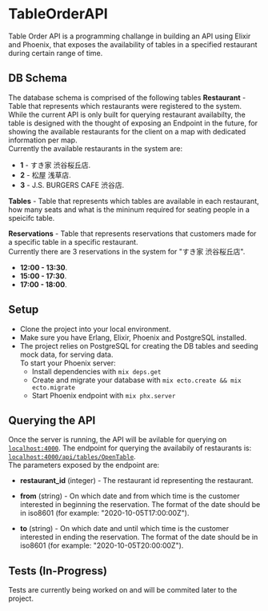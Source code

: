 # TableOrderAPI
Table Order API is a programming challange in building an API using Elixir and Phoenix,
that exposes the availability of tables in a specified restaurant during certain range of time.

## DB Schema
The database schema is comprised of the following tables
**Restaurant** - Table that represents which restaurants were registered to the system.
While the current API is only built for querying restaurant availabilty, the table is
designed with the thought of exposing an Endpoint in the future, for showing the available restaurants
for the client on a map with dedicated information per map. <br/> 
Currently the available restaurants in the system are:
- **1** - すき家 渋谷桜丘店.
- **2** - 松屋 浅草店.
- **3** - J.S. BURGERS CAFE 渋谷店.

**Tables** - Table that represents which tables are available in each restaurant, how many seats
and what is the mininum required for seating people in a speicifc table.

**Reservations** - Table that represents reservations that customers made for a specific table
in a specific restaurant. <br/>
Currently there are 3 reservations in the system for "すき家 渋谷桜丘店".
- **12:00 - 13:30**.
- **15:00 - 17:30**.
- **17:00 - 18:00**.

## Setup
- Clone the project into your local environment.
- Make sure you have Erlang, Elixir, Phoenix and PostgreSQL installed.
- The project relies on PostgreSQL for creating the DB tables and seeding mock data, for serving data.  <br/>
To start your Phoenix server:
  * Install dependencies with `mix deps.get`
  * Create and migrate your database with `mix ecto.create && mix ecto.migrate`
  * Start Phoenix endpoint with `mix phx.server`

## Querying the API
Once the server is running, the API will be avilable for querying on [`localhost:4000`](http://localhost:4000).
The endpoint for querying the availabily of restaurants is: [`localhost:4000/api/tables/OpenTable`](http://localhost:4000/api/tables/openTable).  
The parameters exposed by the endpoint are:
- **restaurant_id** (integer) - The restaurant id representing the restaurant. 

- **from** (string) - On which date and from which time is the customer interested in beginning the reservation.
The format of the date should be in iso8601 (for example: "2020-10-05T17:00:00Z").

- **to** (string) - On which date and until which time is the customer interested in ending the reservation.
The format of the date should be in iso8601 (for example: "2020-10-05T20:00:00Z").

## Tests (In-Progress)
Tests are currently being worked on and will be commited later to the project.
